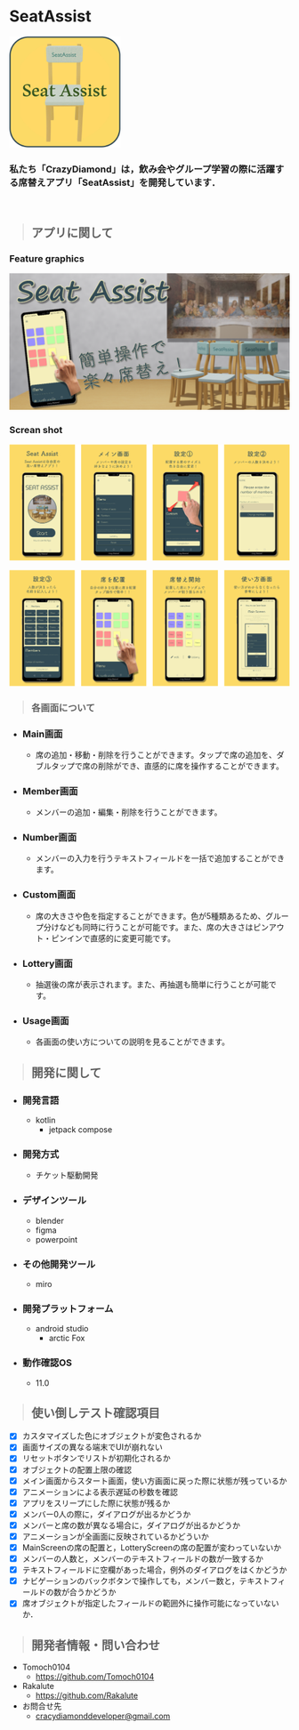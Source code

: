 # SeatAssist

<img src="ReadmeImg/icon.png" width=200>

<h3>
  私たち「CrazyDiamond」は，飲み会やグループ学習の際に活躍する席替えアプリ「SeatAssist」を開発しています．
</h3>
<br>

> ## アプリに関して

### Feature graphics
<img src="ReadmeImg/FeatureGraphic.png" width=full>

### Screan shot
<img src="ReadmeImg/1-4.png" width=full><br>

<img src="ReadmeImg/5-8.png" width=full>

> ### 各画面について
- ### **Main画面**
  - 席の追加・移動・削除を行うことができます。タップで席の追加を、ダブルタップで席の削除ができ、直感的に席を操作することができます。

- ### **Member画面**
  - メンバーの追加・編集・削除を行うことができます。

- ### **Number画面**
  - メンバーの入力を行うテキストフィールドを一括で追加することができます。

- ### **Custom画面**
  - 席の大きさや色を指定することができます。色が5種類あるため、グループ分けなども同時に行うことが可能です。また、席の大きさはピンアウト・ピンインで直感的に変更可能です。

- ### **Lottery画面**
  - 抽選後の席が表示されます。また、再抽選も簡単に行うことが可能です。

- ### **Usage画面**
  - 各画面の使い方についての説明を見ることができます。

> ## 開発に関して

- ### 開発言語
  - kotlin
    - jetpack compose
- ### 開発方式
  - チケット駆動開発
- ### デザインツール
  - blender
  - figma
  - powerpoint
- ### その他開発ツール
  - miro
- ### 開発プラットフォーム
  - android studio
    - arctic Fox
- ### 動作確認OS
  - 11.0

> ## 使い倒しテスト確認項目

- [x] カスタマイズした色にオブジェクトが変色されるか
- [x] 画面サイズの異なる端末でUIが崩れない
- [x] リセットボタンでリストが初期化されるか
- [x] オブジェクトの配置上限の確認
- [x] メイン画面からスタート画面，使い方画面に戻った際に状態が残っているか
- [x] アニメーションによる表示遅延の秒数を確認
- [x] アプリをスリープにした際に状態が残るか
- [x] メンバー0人の際に，ダイアログが出るかどうか
- [x] メンバーと席の数が異なる場合に，ダイアログが出るかどうか
- [x] アニメーションが全画面に反映されているかどういか
- [x] MainScreenの席の配置と，LotteryScreenの席の配置が変わっていないか
- [x] メンバーの人数と，メンバーのテキストフィールドの数が一致するか
- [x] テキストフィールドに空欄があった場合，例外のダイアログをはくかどうか
- [x] ナビゲーションのバックボタンで操作しても，メンバー数と，テキストフィールドの数が合うかどうか
- [x] 席オブジェクトが指定したフィールドの範囲外に操作可能になっていないか．

> ## 開発者情報・問い合わせ

- Tomoch0104
  - https://github.com/Tomoch0104
- Rakalute
  - https://github.com/Rakalute
- お問合せ先
  - cracydiamonddeveloper@gmail.com
